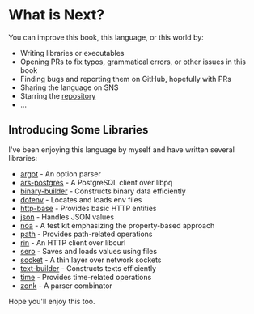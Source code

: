 # What is Next?

You can improve this book, this language, or this world by:

- Writing libraries or executables
- Opening PRs to fix typos, grammatical errors, or other issues in this book
- Finding bugs and reporting them on GitHub, hopefully with PRs
- Sharing the language on SNS
- Starring the [repository](https://github.com/vekatze/neut)
- ...

## Introducing Some Libraries

I've been enjoying this language by myself and have written several libraries:

- [argot](https://github.com/vekatze/argot) - An option parser
- [ars-postgres](https://github.com/vekatze/ars-postgres) - A PostgreSQL client over libpq
- [binary-builder](https://github.com/vekatze/binary-builder) - Constructs binary data efficiently
- [dotenv](https://github.com/vekatze/dotenv-nt) - Locates and loads env files
- [http-base](https://github.com/vekatze/http-base-nt) - Provides basic HTTP entities
- [json](https://github.com/vekatze/json-nt) - Handles JSON values
- [noa](https://github.com/vekatze/noa) - A test kit emphasizing the property-based approach
- [path](https://github.com/vekatze/path-nt) - Provides path-related operations
- [rin](https://github.com/vekatze/rin) - An HTTP client over libcurl
- [sero](https://github.com/vekatze/sero) - Saves and loads values using files
- [socket](https://github.com/vekatze/socket-nt) - A thin layer over network sockets
- [text-builder](https://github.com/vekatze/text-builder) - Constructs texts efficiently
- [time](https://github.com/vekatze/time-nt) - Provides time-related operations
- [zonk](https://github.com/vekatze/zonk) - A parser combinator

Hope you'll enjoy this too.
